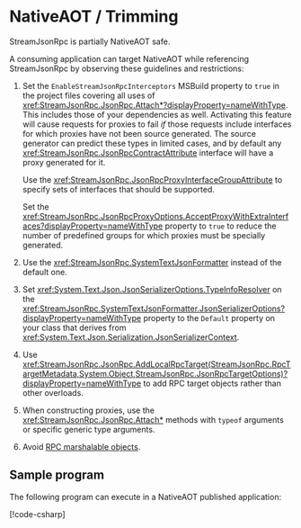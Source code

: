 # NativeAOT / Trimming

StreamJsonRpc is partially NativeAOT safe.

A consuming application can target NativeAOT while referencing StreamJsonRpc by observing these guidelines and restrictions:

1. Set the `EnableStreamJsonRpcInterceptors` MSBuild property to `true` in the project files covering all uses of <xref:StreamJsonRpc.JsonRpc.Attach*?displayProperty=nameWithType>.
   This includes those of your dependencies as well.
   Activating this feature will cause requests for proxies to fail _if_ those requests include interfaces for which proxies have not been source generated.
   The source generator can predict these types in limited cases, and by default any <xref:StreamJsonRpc.JsonRpcContractAttribute> interface will have a proxy generated for it.

   Use the <xref:StreamJsonRpc.JsonRpcProxyInterfaceGroupAttribute> to specify sets of interfaces that should be supported.

   Set the <xref:StreamJsonRpc.JsonRpcProxyOptions.AcceptProxyWithExtraInterfaces?displayProperty=nameWithType> property to `true` to reduce the number of predefined groups for which proxies must be specially generated.
1. Use the <xref:StreamJsonRpc.SystemTextJsonFormatter> instead of the default one.
1. Set <xref:System.Text.Json.JsonSerializerOptions.TypeInfoResolver> on the <xref:StreamJsonRpc.SystemTextJsonFormatter.JsonSerializerOptions?displayProperty=nameWithType> property to the `Default` property on your class that derives from <xref:System.Text.Json.Serialization.JsonSerializerContext>.
1. Use <xref:StreamJsonRpc.JsonRpc.AddLocalRpcTarget(StreamJsonRpc.RpcTargetMetadata,System.Object,StreamJsonRpc.JsonRpcTargetOptions)?displayProperty=nameWithType> to add RPC target objects rather than other overloads.
1. When constructing proxies, use the <xref:StreamJsonRpc.JsonRpc.Attach*> methods with `typeof` arguments or specific generic type arguments.
1. Avoid [RPC marshalable objects](../exotic_types/rpc_marshalable_objects.md).

## Sample program

The following program can execute in a NativeAOT published application:

[!code-csharp[](../../samples/NativeAOT.cs#STJSample)]
